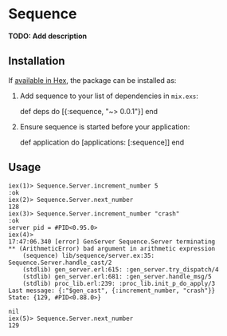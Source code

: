 # Sequence

**TODO: Add description**

## Installation

If [available in Hex](https://hex.pm/docs/publish), the package can be installed as:

  1. Add sequence to your list of dependencies in `mix.exs`:

        def deps do
          [{:sequence, "~> 0.0.1"}]
        end

  2. Ensure sequence is started before your application:

        def application do
          [applications: [:sequence]]
        end

## Usage 

```
iex(1)> Sequence.Server.increment_number 5
:ok
iex(2)> Sequence.Server.next_number
128
iex(3)> Sequence.Server.increment_number "crash"
:ok
server pid = #PID<0.95.0>
iex(4)>
17:47:06.340 [error] GenServer Sequence.Server terminating
** (ArithmeticError) bad argument in arithmetic expression
    (sequence) lib/sequence/server.ex:35: Sequence.Server.handle_cast/2
    (stdlib) gen_server.erl:615: :gen_server.try_dispatch/4
    (stdlib) gen_server.erl:681: :gen_server.handle_msg/5
    (stdlib) proc_lib.erl:239: :proc_lib.init_p_do_apply/3
Last message: {:"$gen_cast", {:increment_number, "crash"}}
State: {129, #PID<0.88.0>}

nil
iex(5)> Sequence.Server.next_number
129
```


